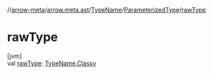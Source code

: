 //[arrow-meta](../../../../index.md)/[arrow.meta.ast](../../index.md)/[TypeName](../index.md)/[ParameterizedType](index.md)/[rawType](raw-type.md)

# rawType

[jvm]\
val [rawType](raw-type.md): [TypeName.Classy](../-classy/index.md)

